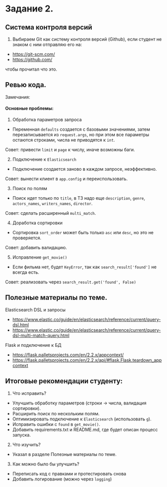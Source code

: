 # Задание 2.

## Система контроля версий

1. Выбираем Git как систему контроля версий (Github), если студент не знаком с ним отправляю его на:
- https://git-scm.com/
- https://github.com/

чтобы прочитал что это.

## Ревью кода.

Замечания:
#### Основные проблемы:
1. Обработка параметров запроса
* Переменная `defaults` создается с базовыми значениями, затем перезаписывается из `request.args`, но при этом все параметры остаются строками, числа не приводятся к `int`.

Совет: привести `limit` и `page` к числу, иначе возможны баги.

2. Подключение к `Elasticsearch`
* Подключение создается заново в каждом запросе, неэффективно.

Совет: вынести клиент в `app.config` и переиспользовать.

3. Поиск по полям
* Поиск идет только по `title`, в ТЗ надо еще `description`, `genre`, `actors_names`, `writers_names`, `director`.

Совет: сделать расширенный `multi_match`.

4. Доработка сортировки
* Сортировка `sort_order` может быть только `asc` или `desc`, но это не проверяется.

Совет: добавить валидацию.

5. Исправление `get_movie()`
* Если фильма нет, будет `KeyError`, так как `search_result['found']` не всегда есть.

Совет: реализовать через `search_result.get('found', False)`

## Полезные материалы по теме.

Elasticsearch DSL и запросы
- https://www.elastic.co/guide/en/elasticsearch/reference/current/query-dsl.html
- https://www.elastic.co/guide/en/elasticsearch/reference/current/query-dsl-multi-match-query.html

Flask и подключение к БД
- https://flask.palletsprojects.com/en/2.2.x/appcontext/
- https://flask.palletsprojects.com/en/2.2.x/api/#flask.Flask.teardown_appcontext

## Итоговые рекомендации студенту:
1. Что исправить?
* Улучшить обработку параметров (строки → числа, валидация сортировки).
* Расширить поиск по нескольким полям.
* Оптимизировать подключение к `Elasticsearch` (использовать `g`).
* Исправить ошибки с `found` в `get_movie()`.
* Добавить requirements.txt и README.md, где будет описан процесс запуска.

2. Что изучить?
* Указал в разделе Полезные материалы по теме.

3. Как можно было бы улучшить?
* Переписать код с правками и протестировать снова
* Добавить логирование (можно через `logging`)